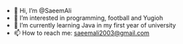 - 👋 Hi, I’m @SaeemAli
- 👀 I’m interested in programming, football and Yugioh
- 🌱 I’m currently learning Java in my first year of university
- 📫 How to reach me: saeemali2003@gmail.com
